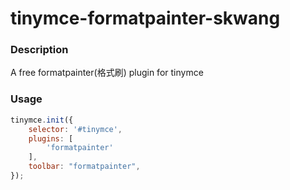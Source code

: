 # tinymce-formatpainter-skwang

### Description

A free formatpainter(格式刷) plugin for tinymce

### Usage

```javascript
tinymce.init({
    selector: '#tinymce',
    plugins: [
        'formatpainter'
    ],
    toolbar: "formatpainter",
});
```

